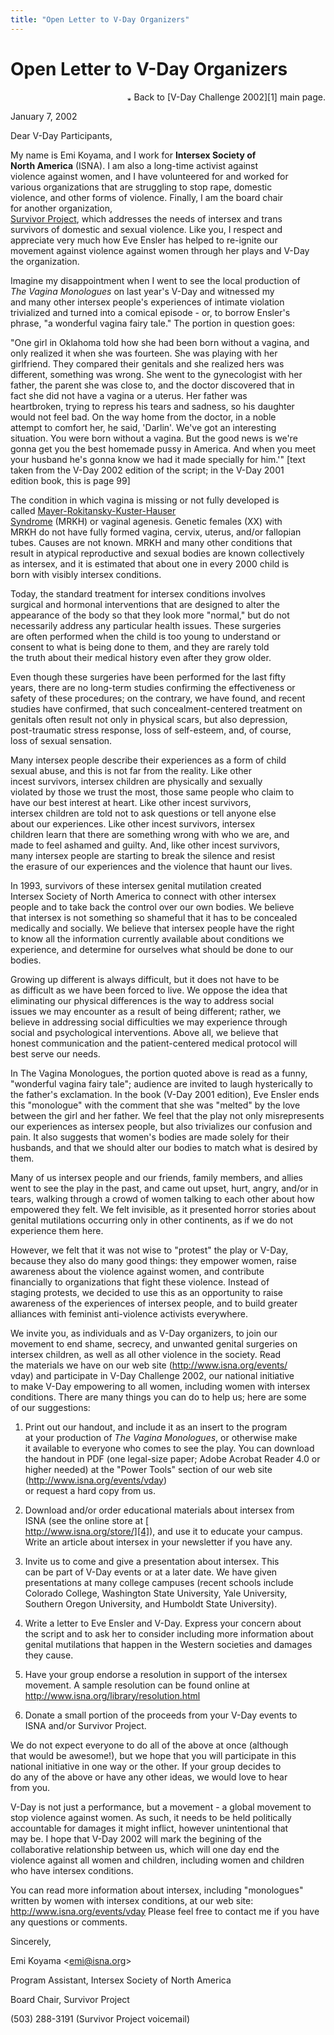 ```yaml
---
title: "Open Letter to V-Day Organizers"
---
```


# Open Letter to V-Day Organizers

  
<p align=right>  
<img src="../../img/arrow-mini.gif" width=16 height=7 alt="* ">  
Back to [V-Day Challenge 2002][1] main page.  
</p>

  
January 7, 2002  


  
Dear V-Day Participants,  


  
My name is Emi Koyama, and I work for <b class=dr>Intersex Society of  
North America</b> (ISNA). I am also a long-time activist against  
violence against women, and I have volunteered for and worked for  
various organizations that are struggling to stop rape, domestic  
violence, and other forms of violence. Finally, I am the board chair  
for another organization, [  
Survivor Project][2], which addresses the needs of intersex and trans  
survivors of domestic and sexual violence. Like you, I respect and  
appreciate very much how Eve Ensler has helped to re-ignite our  
movement against violence against women through her plays and V-Day  
the organization.  


  
Imagine my disappointment when I went to see the local production of  
_The Vagina Monologues_ on last year's V-Day and witnessed my  
and many other intersex people's experiences of intimate violation  
trivialized and turned into a comical episode - or, to borrow Ensler's  
phrase, "a wonderful vagina fairy tale." The portion in question goes:  
<p class=m4>

  
"One girl in Oklahoma told how she had been born without a vagina, and  
only realized it when she was fourteen. She was playing with her  
girlfriend. They compared their genitals and she realized hers was  
different, something was wrong. She went to the gynecologist with her  
father, the parent she was close to, and the doctor discovered that in  
fact she did not have a vagina or a uterus. Her father was  
heartbroken, trying to repress his tears and sadness, so his daughter  
would not feel bad. On the way home from the doctor, in a noble  
attempt to comfort her, he said, 'Darlin'. We've got an interesting  
situation. You were born without a vagina. But the good news is we're  
gonna get you the best homemade pussy in America. And when you meet  
your husband he's gonna know we had it made specially for him.'" [text  
taken from the V-Day 2002 edition of the script; in the V-Day 2001  
edition book, this is page 99]  
</p>

  
The condition in which vagina is missing or not fully developed is  
called [Mayer-Rokitansky-Kuster-Hauser  
Syndrome][3] (MRKH) or vaginal agenesis. Genetic females (XX) with  
MRKH do not have fully formed vagina, cervix, uterus, and/or fallopian  
tubes. Causes are not known. MRKH and many other conditions that  
result in atypical reproductive and sexual bodies are known collectively  
as intersex, and it is estimated that about one in every 2000 child is  
born with visibly intersex conditions.  


  
Today, the standard treatment for intersex conditions involves  
surgical and hormonal interventions that are designed to alter the  
appearance of the body so that they look more "normal," but do not  
necessarily address any particular health issues. These surgeries  
are often performed when the child is too young to understand or  
consent to what is being done to them, and they are rarely told  
the truth about their medical history even after they grow older.  


  
Even though these surgeries have been performed for the last fifty  
years, there are no long-term studies confirming the effectiveness or  
safety of these procedures; on the contrary, we have found, and recent  
studies have confirmed, that such concealment-centered treatment on  
genitals often result not only in physical scars, but also depression,  
post-traumatic stress response, loss of self-esteem, and, of course,  
loss of sexual sensation.  


  
Many intersex people describe their experiences as a form of child  
sexual abuse, and this is not far from the reality. Like other  
incest survivors, intersex children are physically and sexually  
violated by those we trust the most, those same people who claim to  
have our best interest at heart. Like other incest survivors,  
intersex children are told not to ask questions or tell anyone else  
about our experiences. Like other incest survivors, intersex  
children learn that there are something wrong with who we are, and  
made to feel ashamed and guilty. And, like other incest survivors,  
many intersex people are starting to break the silence and resist  
the erasure of our experiences and the violence that haunt our lives.  


  
In 1993, survivors of these intersex genital mutilation created  
Intersex Society of North America to connect with other intersex  
people and to take back the control over our own bodies. We believe  
that intersex is not something so shameful that it has to be concealed  
medically and socially. We believe that intersex people have the right  
to know all the information currently available about conditions we  
experience, and determine for ourselves what should be done to our  
bodies.  


  
Growing up different is always difficult, but it does not have to be  
as difficult as we have been forced to live. We oppose the idea that  
eliminating our physical differences is the way to address social  
issues we may encounter as a result of being different; rather, we  
believe in addressing social difficulties we may experience through  
social and psychological interventions. Above all, we believe that  
honest communication and the patient-centered medical protocol will  
best serve our needs.  


  
In The Vagina Monologues, the portion quoted above is read as a funny, "wonderful vagina fairy tale"; audience are invited to laugh hysterically to the father's exclamation. In the book (V-Day 2001 edition), Eve Ensler ends this "monologue" with the comment that she was "melted" by the love between the girl and her father. We feel that the play not only misrepresents our experiences as intersex people, but also trivializes our confusion and pain. It also suggests that women's bodies are made solely for their husbands, and that we should alter our bodies to match what is desired by them.  


  
Many of us intersex people and our friends, family members, and allies went to see the play in the past, and came out upset, hurt, angry, and/or in tears, walking through a crowd of women talking to each other about how empowered they felt. We felt invisible, as it presented horror stories about genital mutilations occurring only in other continents, as if we do not experience them here.  


  
However, we felt that it was not wise to "protest" the play or V-Day,  
because they also do many good things: they empower women, raise  
awareness about the violence against women, and contribute  
financially to organizations that fight these violence. Instead of  
staging protests, we decided to use this as an opportunity to raise  
awareness of the experiences of intersex people, and to build greater  
alliances with feminist anti-violence activists everywhere.  


  
We invite you, as individuals and as V-Day organizers, to join our  
movement to end shame, secrecy, and unwanted genital surgeries on  
intersex children, as well as all other violence in the society. Read  
the materials we have on our web site (http://www.isna.org/events/  
vday) and participate in V-Day Challenge 2002, our national initiative  
to make V-Day empowering to all women, including women with intersex  
conditions. There are many things you can do to help us; here are some  
of our suggestions:  


  
1) Print out our handout, and include it as an insert to the program  
at your production of _The Vagina Monologues_, or otherwise make  
it available to everyone who comes to see the play. You can download  
the handout in PDF (one legal-size paper; Adobe Acrobat Reader 4.0 or  
higher needed) at the "Power Tools" section of our web site (<a href=  
"http://www.isna.org/events/vday">http://www.isna.org/events/vday</a>)  
or request a hard copy from us.  


  
2) Download and/or order educational materials about intersex from  
ISNA (see the online store at [  
http://www.isna.org/store/][4]), and use it to educate your campus.  
Write an article about intersex in your newsletter if you have any.  


  
3) Invite us to come and give a presentation about intersex. This  
can be part of V-Day events or at a later date. We have given  
presentations at many college campuses (recent schools include  
Colorado College, Washington State University, Yale University,  
Southern Oregon University, and Humboldt State University).  


  
4) Write a letter to Eve Ensler and V-Day. Express your concern about  
the script and to ask her to consider including more information about  
genital mutilations that happen in the Western societies and damages  
they cause.  


  
5) Have your group endorse a resolution in support of the intersex  
movement. A sample resolution can be found online at <http://www.isna.org/library/resolution.html>  


  
6) Donate a small portion of the proceeds from your V-Day events to  
ISNA and/or Survivor Project.  


  
We do not expect everyone to do all of the above at once (although  
that would be awesome!), but we hope that you will participate in this  
national initiative in one way or the other. If your group decides to  
do any of the above or have any other ideas, we would love to hear  
from you.  


  
V-Day is not just a performance, but a movement - a global movement to  
stop violence against women. As such, it needs to be held politically  
accountable for damages it might inflict, however unintentional that  
may be. I hope that V-Day 2002 will mark the begining of the  
collaborative relationship between us, which will one day end the  
violence against all women and children, including women and children  
who have intersex conditions.  


  
You can read more information about intersex, including "monologues"  
written by women with intersex conditions, at our web site:  
<http://www.isna.org/events/vday> Please feel free to contact me if you have any questions or comments.  


  
Sincerely,  


  
Emi Koyama <<emi@isna.org>>  
  
Program Assistant, Intersex Society of North America  
  
Board Chair, Survivor Project  
  
(503) 288-3191 (Survivor Project voicemail)

 [1]: index.html
 [2]: http://www.survivorproject.org/
 [3]: http://mrkh.org/
 [4]: http://www.isna.org/store/